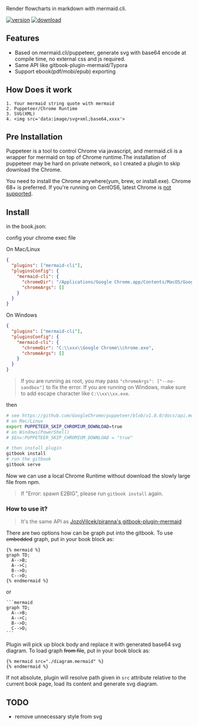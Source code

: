 Render flowcharts in markdown with mermaid.cli.

[![version](https://img.shields.io/npm/v/gitbook-plugin-mermaid-cli.svg)](https://www.npmjs.com/package/gitbook-plugin-mermaid-cli)
[![download](https://img.shields.io/npm/dm/gitbook-plugin-mermaid-cli.svg)](https://www.npmjs.com/package/gitbook-plugin-mermaid-cli)


## Features
* Based on mermaid.cli/puppeteer, generate svg with base64 encode at compile time, no external css and js required.
* Same API like gitbook-plugin-mermaid/Typora
* Support ebook(pdf/mobi/epub) exporting

## How Does it work

```
1. Your mermaid string quote with mermaid
2. Puppeteer/Chrome Runtime
3. SVG(XML)
4. <img src='data:image/svg+xml;base64,xxxx'>
```


## Pre Installation
Puppeteer is a tool to control Chrome via javascript, and mermaid.cli is a wrapper for mermaid on top of Chrome runtime.The installation of puppeteer may be hard on private network, so I created a plugin to skip download the Chrome.

You need to install the Chrome anywhere(yum, brew, or install.exe). Chrome 68+ is preferred.
If you're running on CentOS6, latest Chrome is [not supported](https://www.centos.org/forums/viewtopic.php?t=53768).

## Install

in the book.json:

config your chrome exec file

On Mac/Linux

```json
{
  "plugins": ["mermaid-cli"],
  "pluginsConfig": {
    "mermaid-cli": {
      "chromeDir": "/Applications/Google Chrome.app/Contents/MacOS/Google Chrome",
      "chromeArgs": []
    }
  }
}
```

On Windows

```json
{
  "plugins": ["mermaid-cli"],
  "pluginsConfig": {
    "mermaid-cli": {
      "chromeDir": "C:\\xxx\\Google Chrome\\chrome.exe",
      "chromeArgs": []
    }
  }
}
```

> If you are running as root, you may pass `"chromeArgs": ["--no-sandbox"]` to fix the error.
> If you are running on Windows, make sure to add escape character like `C:\\xx\\xx.exe`.

then

```sh
# see https://github.com/GoogleChrome/puppeteer/blob/v1.8.0/docs/api.md#environment-variables
# on Mac/Linux
export PUPPETEER_SKIP_CHROMIUM_DOWNLOAD=true
# on Windows(PowerShell)
# $Env:PUPPETEER_SKIP_CHROMIUM_DOWNLOAD = "true"

# then install plugin
gitbook install
# run the gitbook
gitbook serve
```

Now we can use a local Chrome Runtime without download the slowly large file from npm.

> If "Error: spawn E2BIG", please run `gitbook install` again.


### How to use it?
> It's the same API as [JozoVilcek/piranna's gitbook-plugin-mermaid](https://github.com/piranna/gitbook-plugin-mermaid)


There are two options how can be graph put into the gitbook.
To use ~~embedded~~ graph, put in your book block as:
```
{% mermaid %}
graph TD;
  A-->B;
  A-->C;
  B-->D;
  C-->D;
{% endmermaid %}
```

or

    ```mermaid
    graph TD;
      A-->B;
      A-->C;
      B-->D;
      C-->D;
    ```

Plugin will pick up block body and replace it with generated base64 svg diagram.
To load graph ~~from file~~, put in your book block as:
```
{% mermaid src="./diagram.mermaid" %}
{% endmermaid %}
```
If not absolute, plugin will resolve path given in `src` attribute relative to the current book page,
load its content and generate svg diagram.

## TODO
* remove unnecessary style from svg
